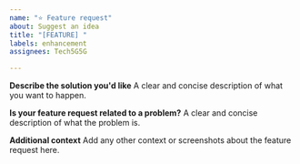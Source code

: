 ```yaml
---
name: "⭐ Feature request"
about: Suggest an idea
title: "[FEATURE] "
labels: enhancement
assignees: Tech5G5G

---
```


**Describe the solution you'd like**
A clear and concise description of what you want to happen.

**Is your feature request related to a problem?**
A clear and concise description of what the problem is.

**Additional context**
Add any other context or screenshots about the feature request here.
